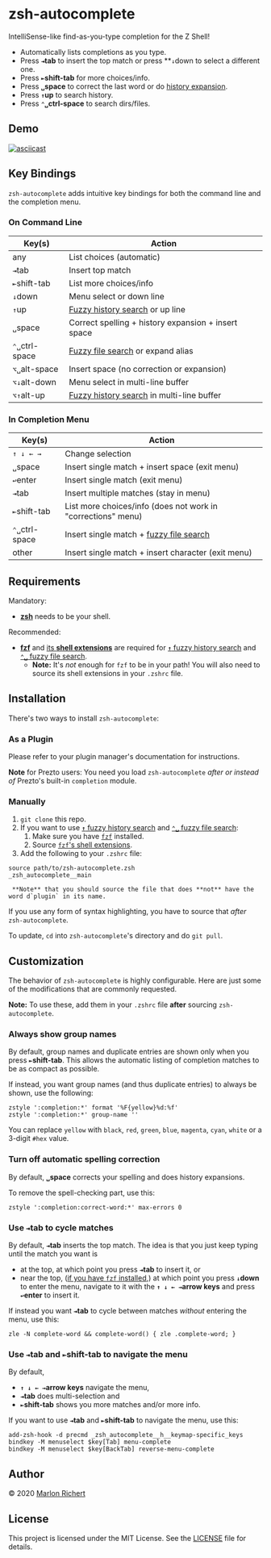 # zsh-autocomplete
IntelliSense-like find-as-you-type completion for the Z Shell!
* Automatically lists completions as you type.
* Press **`⇥`tab** to insert the top match or press **`↓`down to select a different
  one.
* Press **`⇤`shift-tab** for more choices/info.
* Press **`␣`space** to correct the last word or do
  [history expansion](http://zsh.sourceforge.net/Doc/Release/Expansion.html#History-Expansion).
* Press **`↑`up** to search history.
* Press **`⌃␣`ctrl-space** to search dirs/files.


## Demo
[![asciicast](https://asciinema.org/a/ZKC8EXNp1Xw1z8wjs9kVqRoJN.svg)](https://asciinema.org/a/ZKC8EXNp1Xw1z8wjs9kVqRoJN)


## Key Bindings
`zsh-autocomplete` adds intuitive key bindings for both the command line and the completion menu.

### On Command Line
| Key(s) | Action |
| --- | --- |
| any | List choices (automatic) |
| `⇥`tab | Insert top match |
| `⇤`shift-tab | List more choices/info |
| `↓`down | Menu select or down line |
| `↑`up | [Fuzzy history search](#requirements) or up line |
| `␣`space | Correct spelling + history expansion + insert space |
| `⌃␣`ctrl-space | [Fuzzy file search](#requirements) or expand alias |
| `⌥␣`alt-space | Insert space (no correction or expansion) |
| `⌥↓`alt-down | Menu select in multi-line buffer |
| `⌥↑`alt-up | [Fuzzy history search](#requirements) in multi-line buffer |

### In Completion Menu
| Key(s) | Action |
| --- | --- |
| `↑ ↓ ← →` | Change selection |
| `␣`space | Insert single match + insert space (exit menu) |
| `↩︎`enter | Insert single match (exit menu) |
| `⇥`tab | Insert multiple matches (stay in menu) |
| `⇤`shift-tab | List more choices/info (does not work in "corrections" menu) |
| `⌃␣`ctrl-space | Insert single match + [fuzzy file search](#requirements) |
| other | Insert single match + insert character (exit menu) |


## Requirements
Mandatory:
* [**zsh**](http://zsh.sourceforge.net) needs to be your shell.

Recommended:
* [**fzf**](https://github.com/junegunn/fzf) and
  [its **shell extensions**](https://github.com/junegunn/fzf#installation) are required for
  [**`↑`** fuzzy history search](#key-bindings) and
  [**`⌃␣`** fuzzy file search](#key-bindings).
  * **Note:** It's _not_ enough for `fzf` to be in your path! You will also need to source its
    shell extensions in your `.zshrc` file.


## Installation

There's two ways to install `zsh-autocomplete`:

### As a Plugin
Please refer to your plugin manager's documentation for instructions.

**Note** for Prezto users: You need you load `zsh-autocomplete` _after or instead of_
Prezto's built-in `completion` module.

### Manually
1. `git clone` this repo.
1. If you want to use [**`↑`** fuzzy history search](#key-bindings) and
   [**`⌃␣`** fuzzy file search](#key-bindings):
   1. Make sure you have [`fzf`](https://github.com/junegunn/fzf) installed.
   1. Source [`fzf`'s shell extensions](https://github.com/junegunn/fzf#installation).
  1. Add the following to your `.zshrc` file:
   ```shell
   source path/to/zsh-autocomplete.zsh
   _zsh_autocomplete__main
   ```
     **Note** that you should source the file that does **not** have the word d`plugin` in its name.

If you use any form of syntax highlighting, you have to source that _after_ `zsh-autocomplete`.

To update, `cd` into `zsh-autocomplete`'s directory and do `git pull`.


## Customization

The behavior of `zsh-autocomplete` is highly configurable. Here are just some of the modifications
that are commonly requested.

**Note:** To use these, add them in your `.zshrc` file **after** sourcing `zsh-autocomplete`.

### Always show group names
By default, group names and duplicate entries are shown only when you press **`⇤`shift-tab**.
This allows the automatic listing of completion matches to be as compact as possible.

If instead, you want group names (and thus duplicate entries) to always be shown, use the
following:
```shell
zstyle ':completion:*' format '%F{yellow}%d:%f'
zstyle ':completion:*' group-name ''
```
You can replace `yellow` with `black`, `red`, `green`, `blue`, `magenta`, `cyan`, `white` or a
3-digit `#hex` value.

### Turn off automatic spelling correction
By default, **`␣`space** corrects your spelling and does history expansions.

To remove the spell-checking part, use this:
```shell
zstyle ':completion:correct-word:*' max-errors 0
```

### Use `⇥`tab to cycle matches
By default, **`⇥`tab** inserts the top match. The idea is that you just keep typing until the
match you want is
* at the top, at which point you press **`⇥`tab** to insert it, or
* near the top, ([if you have `fzf` installed](#requirements),) at which point you press
  **`↓`down** to enter the menu, navigate to it with the **`↑ ↓ ← →`arrow keys** and
  press **`↩︎`enter** to insert it.

If instead you want **`⇥`tab** to cycle between matches _without_ entering the menu, use this:
```shell
zle -N complete-word && complete-word() { zle .complete-word; }
```

### Use `⇥`tab and `⇤`shift-tab to navigate the menu
By default,
* **`↑ ↓ ← →`arrow keys** navigate the menu,
* **`⇥`tab** does multi-selection and
* **`⇤`shift-tab** shows you more matches and/or more info.

If you want to use **`⇥`tab** and **`⇤`shift-tab** to navigate the menu, use this:
```shell
add-zsh-hook -d precmd _zsh_autocomplete__h__keymap-specific_keys
bindkey -M menuselect $key[Tab] menu-complete
bindkey -M menuselect $key[BackTab] reverse-menu-complete
```


## Author
© 2020 [Marlon Richert](https://github.com/marlonrichert)


## License
This project is licensed under the MIT License. See the [LICENSE](/marlonrichert/.config/LICENSE)
file for details.
